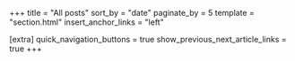 +++
title = "All posts"
sort_by = "date"
paginate_by = 5
template = "section.html"
insert_anchor_links = "left"

[extra]
quick_navigation_buttons = true
show_previous_next_article_links = true
+++